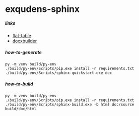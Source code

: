 # exqudens-sphinx

##### links
- [flat-table](https://koen.vervloesem.eu/blog/using-flat-tables-in-restructuredtext-with-sphinx-for-column-and-row-spans)
- [docxbuilder](https://docxbuilder.readthedocs.io/en/latest/docxbuilder.html)

##### how-to-generate
```
py -m venv build/py-env
./build/py-env/Scripts/pip.exe install -r requirements.txt
./build/py-env/Scripts/sphinx-quickstart.exe doc
```


##### how-to-build
```
py -m venv build/py-env
./build/py-env/Scripts/pip.exe install -r requirements.txt
./build/py-env/Scripts/sphinx-build.exe -b html doc/source build/doc/html
```
